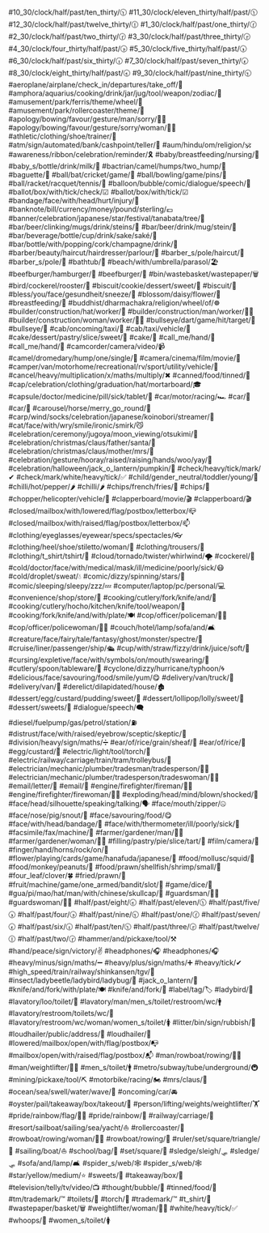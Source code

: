 
#10_30/clock/half/past/ten_thirty/🕥
#11_30/clock/eleven_thirty/half/past/🕦
#12_30/clock/half/past/twelve_thirty/🕧
#1_30/clock/half/past/one_thirty/🕜
#2_30/clock/half/past/two_thirty/🕝
#3_30/clock/half/past/three_thirty/🕞
#4_30/clock/four_thirty/half/past/🕟
#5_30/clock/five_thirty/half/past/🕠
#6_30/clock/half/past/six_thirty/🕡
#7_30/clock/half/past/seven_thirty/🕢
#8_30/clock/eight_thirty/half/past/🕣
#9_30/clock/half/past/nine_thirty/🕤
#aeroplane/airplane/check_in/departures/take_off/🛫
#amphora/aquarius/cooking/drink/jar/jug/tool/weapon/zodiac/🏺
#amusement/park/ferris/theme/wheel/🎡
#amusement/park/rollercoaster/theme/🎢
#apology/bowing/favour/gesture/man/sorry/🙇‍♂
#apology/bowing/favour/gesture/sorry/woman/🙇‍♀
#athletic/clothing/shoe/trainer/👟
#atm/sign/automated/bank/cashpoint/teller/🏧
#aum/hindu/om/religion/🕉
#awareness/ribbon/celebration/reminder/🎗
#baby/breastfeeding/nursing/🤱
#baby_s/bottle/drink/milk/🍼
#bactrian/camel/humps/two_hump/🐫
#baguette/🥖
#ball/bat/cricket/game/🏏
#ball/bowling/game/pins/🎳
#ball/racket/racquet/tennis/🎾
#balloon/bubble/comic/dialogue/speech/💬
#ballot/box/with/tick/check/☑
#ballot/box/with/tick/☑
#bandage/face/with/head/hurt/injury/🤕
#banknote/bill/currency/money/pound/sterling/💷
#banner/celebration/japanese/star/festival/tanabata/tree/🎋
#bar/beer/clinking/mugs/drink/steins/🍻
#bar/beer/drink/mug/stein/🍺
#bar/beverage/bottle/cup/drink/sake/saké/🍶
#bar/bottle/with/popping/cork/champagne/drink/🍾
#barber/beauty/haircut/hairdresser/parlour/💇
#barber_s/pole/haircut/💈
#barber_s/pole/💈
#bathtub/🛁
#beach/with/umbrella/parasol/🏖
#beefburger/hamburger/🍔
#beefburger/🍔
#bin/wastebasket/wastepaper/🗑
#bird/cockerel/rooster/🐓
#biscuit/cookie/dessert/sweet/🍪
#biscuit/🍪
#bless/you/face/gesundheit/sneeze/🤧
#blossom/daisy/flower/🌼
#breastfeeding/🤱
#buddhist/dharmachakra/religion/wheel/of/☸
#builder/construction/hat/worker/👷
#builder/construction/man/worker/👷‍♂
#builder/construction/woman/worker/👷‍♀
#bullseye/dart/game/hit/target/🎯
#bullseye/🎯
#cab/oncoming/taxi/🚖
#cab/taxi/vehicle/🚕
#cake/dessert/pastry/slice/sweet/🍰
#cake/🍰
#call_me/hand/🤙
#call_me/hand/🤙
#camcorder/camera/video/📹
#camel/dromedary/hump/one/single/🐪
#camera/cinema/film/movie/🎥
#camper/van/motorhome/recreational/rv/sport/utility/vehicle/🚙
#cancel/heavy/multiplication/x/maths/multiply/✖
#canned/food/tinned/🥫
#cap/celebration/clothing/graduation/hat/mortarboard/🎓
#capsule/doctor/medicine/pill/sick/tablet/💊
#car/motor/racing/🏎
#car/🚗
#car/🚗
#carousel/horse/merry_go_round/🎠
#carp/wind/socks/celebration/japanese/koinobori/streamer/🎏
#cat/face/with/wry/smile/ironic/smirk/😼
#celebration/ceremony/jugoya/moon_viewing/otsukimi/🎑
#celebration/christmas/claus/father/santa/🎅
#celebration/christmas/claus/mother/mrs/🤶
#celebration/gesture/hooray/raised/raising/hands/woo/yay/🙌
#celebration/halloween/jack_o_lantern/pumpkin/🎃
#check/heavy/tick/mark/✔
#check/mark/white/heavy/tick/✅
#child/gender_neutral/toddler/young/🧒
#chilli/hot/pepper/🌶
#chilli/🌶
#chips/french/fries/🍟
#chips/🍟
#chopper/helicopter/vehicle/🚁
#clapperboard/movie/🎬
#clapperboard/🎬
#closed/mailbox/with/lowered/flag/postbox/letterbox/📪
#closed/mailbox/with/raised/flag/postbox/letterbox/📫
#clothing/eyeglasses/eyewear/specs/spectacles/👓
#clothing/heel/shoe/stiletto/woman/👠
#clothing/trousers/👖
#clothing/t_shirt/tshirt/👕
#cloud/tornado/twister/whirlwind/🌪
#cockerel/🐓
#cold/doctor/face/with/medical/mask/ill/medicine/poorly/sick/😷
#cold/droplet/sweat/💧
#comic/dizzy/spinning/stars/💫
#comic/sleeping/sleepy/zzz/💤
#computer/laptop/pc/personal/💻
#convenience/shop/store/🏪
#cooking/cutlery/fork/knife/and/🍴
#cooking/cutlery/hocho/kitchen/knife/tool/weapon/🔪
#cooking/fork/knife/and/with/plate/🍽
#cop/officer/policeman/👮‍♂
#cop/officer/policewoman/👮‍♀
#couch/hotel/lamp/sofa/and/🛋
#creature/face/fairy/tale/fantasy/ghost/monster/spectre/👻
#cruise/liner/passenger/ship/🛳
#cup/with/straw/fizzy/drink/juice/soft/🥤
#cursing/expletive/face/with/symbols/on/mouth/swearing/🤬
#cutlery/spoon/tableware/🥄
#cyclone/dizzy/hurricane/typhoon/🌀
#delicious/face/savouring/food/smile/yum/😋
#delivery/van/truck/🚚
#delivery/van/🚚
#derelict/dilapidated/house/🏚
#dessert/egg/custard/pudding/sweet/🍮
#dessert/lollipop/lolly/sweet/🍭
#dessert/sweets/🍬
#dialogue/speech/🗨
#diesel/fuelpump/gas/petrol/station/⛽
#distrust/face/with/raised/eyebrow/sceptic/skeptic/🤨
#division/heavy/sign/maths/➗
#ear/of/rice/grain/sheaf/🌾
#ear/of/rice/🌾
#egg/custard/🍮
#electric/light/tool/torch/🔦
#electric/railway/carriage/train/tram/trolleybus/🚃
#electrician/mechanic/plumber/tradesman/tradesperson/👨‍🔧
#electrician/mechanic/plumber/tradesperson/tradeswoman/👩‍🔧
#email/letter/📧
#email/📧
#engine/firefighter/fireman/👨‍🚒
#engine/firefighter/firewoman/👩‍🚒
#exploding/head/mind/blown/shocked/🤯
#face/head/silhouette/speaking/talking/🗣
#face/mouth/zipper/🤐
#face/nose/pig/snout/🐽
#face/savouring/food/😋
#face/with/head/bandage/🤕
#face/with/thermometer/ill/poorly/sick/🤒
#facsimile/fax/machine/📠
#farmer/gardener/man/👨‍🌾
#farmer/gardener/woman/👩‍🌾
#filling/pastry/pie/slice/tart/🥧
#film/camera/🎥
#finger/hand/horns/rock/on/🤘
#flower/playing/cards/game/hanafuda/japanese/🎴
#food/mollusc/squid/🦑
#food/monkey/peanuts/🥜
#food/prawn/shellfish/shrimp/small/🦐
#four_leaf/clover/🍀
#fried/prawn/🍤
#fruit/machine/game/one_armed/bandit/slot/🎰
#game/dice/🎲
#gua/pi/mao/hat/man/with/chinese/skullcap/👲
#guardsman/💂‍♂
#guardswoman/💂‍♀
#half/past/eight/🕣
#half/past/eleven/🕦
#half/past/five/🕠
#half/past/four/🕟
#half/past/nine/🕤
#half/past/one/🕜
#half/past/seven/🕢
#half/past/six/🕡
#half/past/ten/🕥
#half/past/three/🕞
#half/past/twelve/🕧
#half/past/two/🕝
#hammer/and/pickaxe/tool/⚒
#hand/peace/sign/victory/✌
#headphones/🎧
#headphones/🎧
#heavy/minus/sign/maths/➖
#heavy/plus/sign/maths/➕
#heavy/tick/✔
#high_speed/train/railway/shinkansen/tgv/🚄
#insect/ladybeetle/ladybird/ladybug/🐞
#jack_o_lantern/🎃
#knife/and/fork/with/plate/🍽
#knife/and/fork/🍴
#label/tag/🏷
#ladybird/🐞
#lavatory/loo/toilet/🚽
#lavatory/man/men_s/toilet/restroom/wc/🚹
#lavatory/restroom/toilets/wc/🚻
#lavatory/restroom/wc/woman/women_s/toilet/🚺
#litter/bin/sign/rubbish/🚮
#loudhailer/public/address/📢
#loudhailer/📢
#lowered/mailbox/open/with/flag/postbox/📭
#mailbox/open/with/raised/flag/postbox/📬
#man/rowboat/rowing/🚣‍♂
#man/weightlifter/🏋‍♂
#men_s/toilet/🚹
#metro/subway/tube/underground/🚇
#mining/pickaxe/tool/⛏
#motorbike/racing/🏍
#mrs/claus/🤶
#ocean/sea/swell/water/wave/🌊
#oncoming/car/🚘
#oyster/pail/takeaway/box/takeout/🥡
#person/lifting/weights/weightlifter/🏋
#pride/rainbow/flag/🏳‍🌈
#pride/rainbow/🌈
#railway/carriage/🚃
#resort/sailboat/sailing/sea/yacht/⛵
#rollercoaster/🎢
#rowboat/rowing/woman/🚣‍♀
#rowboat/rowing/🚣
#ruler/set/square/triangle/📐
#sailing/boat/⛵
#school/bag/🎒
#set/square/📐
#sledge/sleigh/🛷
#sledge/🛷
#sofa/and/lamp/🛋
#spider_s/web/🕸
#spider_s/web/🕸
#star/yellow/medium/⭐
#sweets/🍬
#takeaway/box/🥡
#television/telly/tv/video/📺
#thought/bubble/💭
#tinned/food/🥫
#tm/trademark/™
#toilets/🚻
#torch/🔦
#trademark/™
#t_shirt/👕
#wastepaper/basket/🗑
#weightlifter/woman/🏋‍♀
#white/heavy/tick/✅
#whoops/🤭
#women_s/toilet/🚺